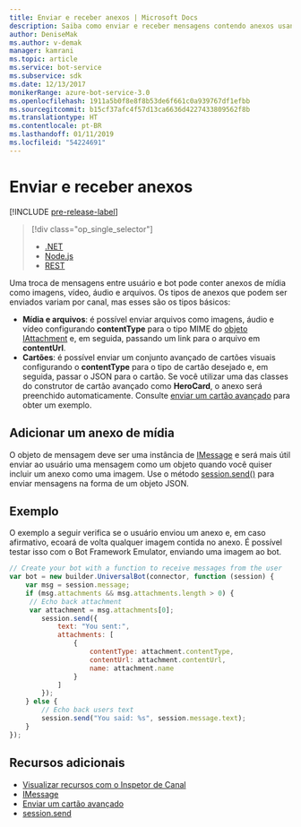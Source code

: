 ```yaml
---
title: Enviar e receber anexos | Microsoft Docs
description: Saiba como enviar e receber mensagens contendo anexos usando o SDK do Bot Framework para Node.js.
author: DeniseMak
ms.author: v-demak
manager: kamrani
ms.topic: article
ms.service: bot-service
ms.subservice: sdk
ms.date: 12/13/2017
monikerRange: azure-bot-service-3.0
ms.openlocfilehash: 1911a5b0f8e8f8b53de6f661c0a939767df1efbb
ms.sourcegitcommit: b15cf37afc4f57d13ca6636d4227433809562f8b
ms.translationtype: HT
ms.contentlocale: pt-BR
ms.lasthandoff: 01/11/2019
ms.locfileid: "54224691"
---
```

# <a name="send-and-receive-attachments"></a>Enviar e receber anexos

[!INCLUDE [pre-release-label](../includes/pre-release-label-v3.md)]

> [!div class="op_single_selector"]
> - [.NET](../dotnet/bot-builder-dotnet-add-media-attachments.md)
> - [Node.js](../nodejs/bot-builder-nodejs-send-receive-attachments.md)
> - [REST](../rest-api/bot-framework-rest-connector-add-media-attachments.md)

Uma troca de mensagens entre usuário e bot pode conter anexos de mídia como imagens, vídeo, áudio e arquivos. Os tipos de anexos que podem ser enviados variam por canal, mas esses são os tipos básicos:

* **Mídia e arquivos**: é possível enviar arquivos como imagens, áudio e vídeo configurando **contentType** para o tipo MIME do [objeto IAttachment][IAttachment] e, em seguida, passando um link para o arquivo em **contentUrl**.
* **Cartões**: é possível enviar um conjunto avançado de cartões visuais <!-- and custom keyboards --> configurando o **contentType** para o tipo de cartão desejado e, em seguida, passar o JSON para o cartão. Se você utilizar uma das classes do construtor de cartão avançado como **HeroCard**, o anexo será preenchido automaticamente. Consulte [enviar um cartão avançado](bot-builder-nodejs-send-rich-cards.md) para obter um exemplo.

## <a name="add-a-media-attachment"></a>Adicionar um anexo de mídia
O objeto de mensagem deve ser uma instância de [IMessage][IMessage] e será mais útil enviar ao usuário uma mensagem como um objeto quando você quiser incluir um anexo como uma imagem. Use o método [session.send()][SessionSend] para enviar mensagens na forma de um objeto JSON. 

## <a name="example"></a>Exemplo

O exemplo a seguir verifica se o usuário enviou um anexo e, em caso afirmativo, ecoará de volta qualquer imagem contida no anexo. É possível testar isso com o Bot Framework Emulator, enviando uma imagem ao bot.

```javascript
// Create your bot with a function to receive messages from the user
var bot = new builder.UniversalBot(connector, function (session) {
    var msg = session.message;
    if (msg.attachments && msg.attachments.length > 0) {
     // Echo back attachment
     var attachment = msg.attachments[0];
        session.send({
            text: "You sent:",
            attachments: [
                {
                    contentType: attachment.contentType,
                    contentUrl: attachment.contentUrl,
                    name: attachment.name
                }
            ]
        });
    } else {
        // Echo back users text
        session.send("You said: %s", session.message.text);
    }
});
```
## <a name="additional-resources"></a>Recursos adicionais

* [Visualizar recursos com o Inspetor de Canal][inspector]
* [IMessage][IMessage]
* [Enviar um cartão avançado][SendRichCard]
* [session.send][SessionSend]

[IMessage]: http://docs.botframework.com/en-us/node/builder/chat-reference/interfaces/_botbuilder_d_.imessage
[SendRichCard]: bot-builder-nodejs-send-rich-cards.md
[SessionSend]: https://docs.botframework.com/en-us/node/builder/chat-reference/classes/_botbuilder_d_.session.html#send
[IAttachment]: https://docs.botframework.com/en-us/node/builder/chat-reference/interfaces/_botbuilder_d_.iattachment.html
[inspector]: ../bot-service-channel-inspector.md
